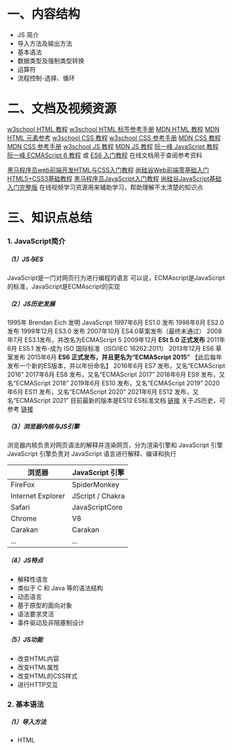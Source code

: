 # 一、内容结构
- JS 简介
- 导入方法及输出方法
- 基本语法
- 数据类型及强制类型转换
- 运算符
- 流程控制-选择、循环

# 二、文档及视频资源
[w3school HTML 教程](https://www.w3school.com.cn/html/index.asp)
[w3school HTML 标签参考手册](https://www.w3school.com.cn/tags/index.asp)
[MDN HTML 教程](https://developer.mozilla.org/zh-CN/docs/Web/HTML)
[MDN HTML 元素参考](https://developer.mozilla.org/zh-CN/docs/Web/HTML/Element)
[w3school CSS 教程](https://www.w3school.com.cn/css/index.asp)
[w3school CSS 参考手册](https://www.w3school.com.cn/cssref/index.asp)
[MDN CSS 教程](https://developer.mozilla.org/zh-CN/docs/Web/CSS)
[MDN CSS 参考手册](https://developer.mozilla.org/zh-CN/docs/Web/CSS/Reference)
[w3school JS 教程](https://www.w3school.com.cn/js/index.asp)
[MDN JS 教程](https://developer.mozilla.org/zh-CN/docs/Web/JavaScript)
[阮一峰 JavaScript 教程](https://wangdoc.com/javascript/index.html)
[阮一峰 ECMAScript 6 教程](https://wangdoc.com/es6/) 或 [ES6 入门教程](https://es6.ruanyifeng.com/)
在线文档用于查阅参考资料

[黑马程序员web前端开发HTML与CSS入门教程](https://www.bilibili.com/video/BV1Kg411T7t9)
[尚硅谷Web前端零基础入门HTML5+CSS3基础教程](https://www.bilibili.com/video/BV1XJ411X7Ud)
[黑马程序员JavaScript入门教程](https://www.bilibili.com/video/BV1ux411d75J)
[尚硅谷JavaScript基础入门完整版](https://www.bilibili.com/video/BV1YW411T7GX)
在线视频学习资源用来辅助学习，帮助理解不太清楚的知识点

# 三、知识点总结
### 1. JavaScript简介
##### （1）JS与ES 
JavaScript是一门对网页行为进行编程的语言
可以说，ECMAscript是JavaScript的标准，JavaScript是ECMAscript的实现

##### （2）JS历史发展
1995年							Brendan Eich 发明 JavaScript 
1997年6月						ES1.0 发布
1998年6月						ES2.0 发布
1999年12月						ES3.0 发布
2007年10月						ES4.0草案发布（最终未通过）
2008年7月						ES3.1发布，并改名为ECMAScript 5
2009年12月						**ESt 5.0 正式发布**
2011年6月						ES5.1 发布-成为 ISO 国际标准（ISO/IEC 16262:2011）
2013年12月						ES6 草案发布
2015年6月						**ES6 正式发布，并且更名为“ECMAScript 2015”**
【此后每年发布一个新的ES版本，并以年份命名】
2016年6月						ES7 发布，又名“ECMAScript 2016”
2017年6月						ES8 发布，又名“ECMAScript 2017”
2018年6月						ES9 发布，又名“ECMAScript 2018”
2019年6月						ES10 发布，又名“ECMAScript 2019”
2020年6月						ES11 发布，又名“ECMAScript 2020”
2021年6月						ES12 发布，又名“ECMAScript 2021”
目前最新的版本是ES12
ES标准文档 [链接](https://262.ecma-international.org/)
关于JS历史，可参考 [链接](http://javascript.ruanyifeng.com/introduction/history.html)

##### （3）浏览器内核与JS引擎
浏览器内核负责对网页语法的解释并渲染网页，分为渲染引擎和 JavaScript 引擎
JavaScript 引擎负责对 JavaScript 语言进行解释、编译和执行

| **浏览器** | **JavaScript 引擎** |
| --- | --- |
| FireFox | SpiderMonkey |
| Internet Explorer | JScript / Chakra |
| Safari | JavaScriptCore |
| Chrome | V8 |
| Carakan | Carakan |
| ... | ... |

##### （4）JS特点

- 解释性语言
- 类似于 C 和 Java 等的语法结构
- 动态语言
- 基于原型的面向对象
- 语法要求灵活
- 事件驱动及非阻塞制设计

##### （5）JS功能

- 改变HTML内容
- 改变HTML属性
- 改变HTML的CSS样式
- 进行HTTP交互


### 2. 基本语法
##### （1）导入方法

- HTML<script>标签内
```html
<script>
	JavaScript 代码
</script>
```

- HTML 元素属性内（不推荐使用）
```html
<!-- 事件属性 -->
<button onclick="alert('demo');"></button>

<!-- 超链接的 href 属性 -->
<a href="javascript:;"></a>
```

- 外部JavaScript文件导入
```html
<script type="text/javascript" src="index.js"></script>
```
关于<script>标签放置位置，放在<head>标签内或者放在<body>标签内都可以，可以根据需要自行决定
一般而言，把脚本置于 <body> 元素的底部，可改善显示速度，因为脚本编译会拖慢显示速度

##### （2）语句
JavaScript 程序的执行单位为行（line），也就是一行一行地执行，一般每一行就是一个语句
**语句**（statement）是为了完成某种任务而进行的操作，如`var a = 1 + 1;`
语句以分号结尾，一个分号就表示一个语句结束，多个语句可以写在一行内，分号前可以没有内容即空语句
**表达式**（expression），指一个为了得到返回值的计算式，如`1 + 1`
表达式不需要分号结尾
语句不写分号浏览器会自动添加分号，但是每条语句以分号结尾是良好的编程规范

##### （3）注释

- 单行注释 		**//**
- 多行注释 		**/*  */**

另外由于历史上 JavaScript 可以兼容 HTML 代码的注释，所以<!--和-->也被视为合法的单行注释，同样的不推荐使用，但-->必须在行首

##### （4）字面量与变量

- 字面量 		不可改变的值

1、2、"hello"、null、infinity、undefined 等

- 变量 		值存放字面量，可以任意改变值

##### （5）声明变量
使用 `var` 运算符声明变量，声名时不需指定数据类型，
> 注意：理论上来说，可以随时改变变量所存数据的类型，但请尽量避免这样做

```javascript
var a = 10;
```
亦可以使用ES6引入的 `let` 和 `const` 运算符声明变量
其中 let 用于声明变量， const 用于声明常量
后面我们会详细介绍let与const与var的区别
```javascript
let b = 12;
const c = 26;
```
> 推荐使用 let 和 const 代替使用 var 声明变量

由于变量提升（hoisting）现象的存在，var声明的变量实际上可以在其声明前使用，非常不安全
（变量提升：先解析代码，获取所有被声明的变量，然后再一行一行地运行，所有的变量的声明语句都会被提升到代码的头部）
```javascript
console.log(a);
var a = 1;

// 实际与下面的代码样式相同
```

##### （6）标识符
标识符（identifier）指的是用来识别各种值的合法名称，包括变量名、函数名等
标识符利用Unicode编码
标识符命名规则

- 第一个字符必须是英文字母、下划线（_）或美元符号（$）

【实际上任意 Unicode 字母包括其他语言字母甚至中文都行，如 π，但推荐仅使用英文字母】

- 余下的字符可以是下划线、美元符号或任何英文字母或数字字符
- 变量名不能是关键字或保留字

##### （7）严格模式
JS 代码第一行写上 "use strict"; 指令，定义 JS 代码应该以“严格模式”执行
> 推荐写 JS 代码时时刻使用严格模式，这可以让我们编写更安全的 JS 代码

具体详细作用可参考 [链接](https://www.w3school.com.cn/js/js_strict.asp)

##### （8）关键字与保留字
关键字标识了 ECMAScript 语句的开头或结尾，根据规定，关键字是保留的，不能用作变量名或函数名
保留字在某种意思上是为将来的关键字而保留的单词。因此保留字不能被用作变量名或函数名
```javascript
abstract boolean byte char class const debugger double enum export extends final float goto implements import int interface long native package private protected public short static super synchronized throws transient volatile
```

##### （9）区块
使用大括号组合的多个相关的语句
对于 var 关键字声明的变量来说，JavaScript 的区块不构成单独的作用域，但 let 关键字和 const 关键字声明的变量可构成单独作用域
一般单独使用区块区块非常少见，常用于组合形成各种选择循环结构等

##### （10）Unicode编码
JS中可以通过Unicode编码引入一些符号
```javascript
console.log("\u0030");						// 打印 0
```

### 3. 数据类型
ES5 中有**六种**数据类型，其中，前五种为**基本数据类型**，最后 Object 为**引用数据类型**

- **String			**字符串
- **Number			**数值
- **Boolean			**布尔值
- **Null				**空值
- **Undefined		**未定义
- **Object**			对象

此外ES6中引入了新的Symbol类型，我们会在之后再详细介绍它
对象又可以分为狭义的对象、函数、数组等

##### （1）Number 类型
###### （i）存储形式及取值范围
JS 中所有数值都是 Number 类型，包括整数和浮点数，所有数值包括整数均以浮点数形式存储
```javascript
let a = 100;
let b = 100.0;
// a 与 b 完全相同
```
绝对值在**2^53**以内的数值均可精确表示，超出的可能会出现误差
可表示的最大数值绝对值范围在**2^1024**到**2^-1023**间，超出会返回+infinity-infinity或者0
另外由于浮点数存在误差，计算比较时需要特别注意
```javascript
0.1 + 0.2 === 0.3 		// false

0.3 / 0.1 		// 2.9999999999999996
```
###### （ii）一些特殊值

- 最大值，是一个具体的值

Number.MAX_VALUE

- 最小值，是一个具体的值

Number.MIN_VALUE

- 正无穷，表示超出数值上限

+infinity

- 负无穷，表示超出数值下限

-infinity

- 非数

NaN
一些将字符串解析成数字出错或数学函数非法参数时会返回非数

- +0与-0，实际表现相同

仅作分母时会分别返回+infinity和-infinity
```javascript
// NaN 与任何数均不相等，包括其本身
NaN === NaN 		// false

// Infinity大于一切数值（除了NaN），-Infinity小于一切数值（除了NaN）
Infinity > 1000 // true
-Infinity < -1000 // true

// Infinity与NaN比较，总是返回false
Infinity > NaN // false
-Infinity > NaN // false
Infinity < NaN // false
-Infinity < NaN // false
```
###### （iii）数值表示方法

- 十进制数				如`23`
- 十六进制数			如`0x2f`
- 指数-科学计数法		如`3e7`
- 八进制				如`0o34`
- 二进制				如`0b10`
###### （iv）一些相关方法

- isNaN()方法

用来判断一个值是否为NaN，若非数值会先进行自动类型转换
建议使用isNaN之前最好判断一下数据类型

- isFinite()方法

仅Infinity、-Infinity、NaN和undefined这几个值返回false其余数值均返回true
同样若非数值会先进行自动类型转换

##### （2）String 类型
字符串用引号包裹，双引号单引号要匹配，双引号单引号可以嵌套使用
如果要在单引号字符串的内部，使用单引号，就必须在内部的单引号前面加上反斜杠，用来转义；双引号字符串内部使用双引号，也是如此
可以利用反斜杠创建跨越多行的字符串
```javascript
let str1 = "flag";
let str2 = 'flag';
let str3 = "flag is not 'flag'";
let longString = "Long \
long \
long \
string";
```
另外ES6引入了反引号字符串的形式，它对字符串做了非常大的扩充，详细我们以后会进行介绍
```javascript
let str5 = `flag`;
```
需要在字符串中使用一些特殊符号时，需要用反斜杠进行转义
```javascript
let str6 = "flag\\ flag\" flag\n";
```
对于使用单引号或是双引号都是可以的，重要的是坚持只使用一种符号而不是同时混用单引号和双引号

##### （3）Boolean 类型
布尔值只有两个值，主要用来做逻辑判断
true
false

##### （4）Null 类型
Null 只有一个值，专门用来表示空对象
null
![image.png](https://cdn.nlark.com/yuque/0/2022/png/25714914/1642744814277-be9e03df-3b20-4787-a714-fd5418bf68d4.png#clientId=udb60bf9f-5363-4&crop=0.0431&crop=0&crop=1&crop=1&from=paste&height=40&id=u17760bb4&margin=%5Bobject%20Object%5D&name=image.png&originHeight=48&originWidth=133&originalType=binary&ratio=1&rotation=0&showTitle=false&size=1899&status=done&style=stroke&taskId=u55a0c8b5-f1bf-493a-815b-e220265b761&title=&width=111)

##### （5）Undefined 类型
Undefined 只有一个值，两种情况下出现：变量未声名、变量声名但未定义
undefined
![image.png](https://cdn.nlark.com/yuque/0/2022/png/25714914/1642744852436-2e4f9100-7a04-40ad-bd10-1109107cee04.png#clientId=udb60bf9f-5363-4&crop=0&crop=0&crop=1&crop=1&from=paste&height=38&id=uf3d78699&margin=%5Bobject%20Object%5D&name=image.png&originHeight=48&originWidth=169&originalType=binary&ratio=1&rotation=0&showTitle=false&size=2306&status=done&style=stroke&taskId=u4b1ac8da-7249-4e68-93ba-269a7e97868&title=&width=135.2)


### 4. 数据类型转换
##### （1）转Number类型
自动转换：内部调用Number()方法
可使用Number()方法

- 字符串
   - 纯数字的字符串，转换为相应数值
   - 非纯数值字符串，转换为 NaN
   - 空串或者全空格字符串，转换为 0
- 布尔值
   - true 转换为 1
   - false 转换为 0
- null
   - 转换为0
- undefined
   - 转换为NaN
```javascript
Number(324) // 324
Number('324') // 324
Number('324abc') // NaN
Number('') // 0
Number('         ') // 0
Number(true) // 1
Number(false) // 0
Number(undefined) // NaN
Number(null) // 0
```
使用parseInt()方法

- 字符串
   - 提出字符串开头的整数
- 其他类型
   - 转为字符串再转换，除数值外均为NaN，数值相当于进行取整操作

使用parseFloat()方法

- 字符串
   - 提出字符串开头的浮点数
- 其他类型
   - 转为字符串再转换，除数值外均为NaN
```javascript
parseInt('123') // 123
parseInt('   81') // 81
parseInt(1.23) // 1
parseInt('abc') // NaN

parseFloat('3.14') // 3.14
parseFloat('314e-2') // 3.14
parseFloat('0.0314E+2') // 3.14
parseFloat('3.14more non-digit characters') // 3.14
```
进制转换
parseInt方法还可以接受第二个参数（2到36之间），表示被解析的值的进制，返回该值对应的十进制数
```javascript
parseInt('1000', 2) // 8
parseInt('1000', 6) // 216
parseInt('1000', 8) // 512
```

##### （2）转String类型
自动转换
使用String()函数
或使用tostring()方法（null与undefined没有该方法）

- 数值 		转为相应的字符串
- 布尔值 		true转为字符串"true"，false转为字符串"false"
- null  		转为字符串"null"
- undefined 	转为字符串"undefined"
- 对象			若是对象，返回一个类型字符串；若是数组，返回该数组的字符串形式
```javascript
String(123) // "123"
String('abc') // "abc"
String(true) // "true"
String(undefined) // "undefined"
String(null) // "null"
String({a: 1}) // "[object Object]"
String([1, 2, 3]) // "1,2,3"
```

##### （3）转Boolean类型
自动转换
用Boolean()方法

- 数字 0、NaN、空串 ""、null、undefined 转换为 false
- 其余包括空数组、空对象皆为 true
```javascript
Boolean(undefined) // false
Boolean(null) // false
Boolean(0) // false
Boolean(NaN) // false
Boolean('') // false
Boolean({}) // true
Boolean([]) // true
```

### 5. 运算符
##### （1）算术运算符

- 加法运算符/连接运算符：x + y
- 减法运算符： x - y
- 乘法运算符： x * y
- 除法运算符：x / y
- 指数运算符：x ** y
- 余数运算符：x % y
- 自增运算符：++x 或者 x++
- 自减运算符：--x 或者 x--
- 数值运算符： +x
- 负数值运算符：-x

###### （i）加法运算符/连接运算符+
正常为数值相加，若有非数值先转为数值再相加
若有字符串执行的是字符串拼接操作
```javascript
1 + 1 // 2
1 + true // 2
false + 'a' // "falsea"
'3' + 4 + 5 // "345"
3 + 4 + '5' // "75"
```
###### （ii）余数运算符%
运算结果的正负号由第一个运算子的正负号决定，建议先使用绝对值方法
```javascript
-1 % 2 // -1
1 % -2 // 1
```

###### （iii）自增自减运算符++、--
自增和自减运算符是唯二具有副作用的运算符，即会改变运算对象的值，其他运算符均不会
放在变量之后，会先返回变量操作前的值，再进行自增/自减操作；放在变量之前，会先进行自增/自减操作，再返回变量操作后的值
```javascript
var x = 1;
var y = 1;
x++ // 1
++y // 2
```

##### （2）比较运算符

- > 大于运算符
- < 小于运算符
- <= 小于或等于运算符
- >= 大于或等于运算符
- == 相等运算符
- === 严格相等运算符
- != 不相等运算符
- !== 严格不相等运算符

###### （i）不相等运算符
两字符串的不相等比较会按Unicode编码比较，其他类型的会转为数值进行比较
```javascript
'cat' > 'catalog' // false
'cat' > 'Cat' // true'
'大' > '小' // false

5 > '4' // true
true > false // true
2 > true // true
```
另外需要注意的是任何值（包括NaN本身）与NaN使用非相等运算符进行比较均返回false
```javascript
1 > NaN // false
1 <= NaN // false
'1' > NaN // false
'1' <= NaN // false
NaN > NaN // false
NaN <= NaN // false
```

###### （ii）严格相等与相等
相等运算符（==）比较两个值是否相等，严格相等运算符（===）还会比较两个值类型是否相同（对象还会比较地址是否相同），即相等运算符与不相同数据类型会先自动类型转换再比较
undefined和null与自身严格相等
```javascript
1 === 0x1 // true

NaN === NaN  // false
+0 === -0 // true

{} === {} // false
[] === [] // false
(function () {} === function () {}) // false

var obj1 = {};
var obj2 = {};
obj1 > obj2 // false
obj1 < obj2 // false
obj1 === obj2 // false

undefined === undefined // true
null === null // true

// why？
var v1;
var v2;
v1 === v2 // true

/*-----------------------------------------------------------------------*/
1 == true // true
2 == true // false
'true' == true // false
```
> 实际建议使用严格相等===及严格不相等!==进行比较，否则可能会出现违反直觉的结果


###### （iii）严格不相等及不相等
严格不相等即严格相等结果取反

##### （3）布尔运算符

- 取反运算符：!
- 与运算符：&&
- 或运算符：||
- 条件运算符：?:

##### （4）位运算符

- 按位或运算符（or）：符号为|，表示若两个二进制位都为0，则结果为0，否则为1
- 按位与运算符（and）：符号为&，表示若两个二进制位都为1，则结果为1，否则为0
- 按位否运算符（not）：符号为~，表示对一个二进制位取反
- 按位异或运算符（xor）：符号为^，表示若两个二进制位不相同，则结果为1，否则为0
- 左移运算符（left shift）：符号为<<
- 右移运算符（right shift）：符号为>>
- 头部补零的右移运算符（zero filled right shift）：符号为>>>

位运算符只对整数起作用，非整数会先转为整数再运算
> 可以利用按位或运算符转换任意数值为32位整数
> x | 0

> 可以利用按位或运算符或按位否运算符对任意数值取整
> 2.9 | 0 // 2
> ~~1.9999 // 1

对非数值进行二进制否运算，会先调用Number函数，将字符串转为数值再进行处理
> 可以利用按位异或运算符交换两个变量的值
> a ^= b, b ^= a, a ^= b;

右移运算符>>对正数头部补0，负数头部补1；而>>>全部补0

##### （5）赋值运算符

- 赋值运算符：x = y
- 加法赋值运算符：x += y
- 减法赋值运算符： x -= y
- 乘法赋值运算符： x *= y
- 除法赋值运算符：x /= y
- 指数赋值运算符：x **= y
- 余数赋值运算符：x %= y
- 左移赋值运算符： x <<= y
- 右移赋值运算符： x >>= y
- 头部补零右移赋值运算符：x >>>= y
- 按位与赋值运算符：x &= y
- 按位或赋值运算符：x |= y
- 按位异或赋值运算符：x ^= y

先进行指定运算，然后将得到值返回给左边的变量

##### （6）其他运算符
###### （i）typeof运算符
以字符串形式返回当前变量的类型
```javascript
typeof 123 // "number"
typeof '123' // "string"
typeof false // "boolean"

function f() {}
typeof f // "function"

typeof null // "object"

typeof undefined // "undefined"

typeof window // "object"
typeof {} // "object"
typeof [] // "object"
```

###### （2）逗号运算符
逗号运算符用于对两个表达式求值，并返回后一个表达式的值
常用于在返回一个值之前，进行一些辅助操作

###### （3）圆括号运算符
可以用于改变运算的顺序

###### （4）void运算符
执行一个表达式，然后不返回任何值，或者说返回undefined

##### （7）运算顺序
和C语言非常相似，参见下表
![](https://cdn.nlark.com/yuque/0/2021/png/22008334/1628432494768-1464423e-d389-43ff-8e0c-1ba830e2a48c.png#crop=0&crop=0&crop=1&crop=1&from=url&id=Itbus&margin=%5Bobject%20Object%5D&originHeight=634&originWidth=934&originalType=binary&ratio=1&rotation=0&showTitle=false&status=done&style=none&title=)

### 6. 流程控制语句
##### （1）基本流程结构

- 顺序结构，按照语句出现的先后顺序依次执行
- 条件结构，按照给定的逻辑来决定执行顺序
- 循环结构，根据代码逻辑条件判断是否重复执行某一段程序

##### （2）条件语句：if-else
```javascript
if (条件 1) {
    条件 1 为 true 时执行的代码块
} else if (条件 2) {
    条件 1 为 false 而条件 2 为 true 时执行的代码块
} else {
    条件 1 和条件 2 同时为 false 时执行的代码块
}
```
##### （3）条件语句：switch-case
```javascript
switch(表达式) {
     case m:
        代码块
        break;
     case n:
        代码块
        break;
     default:
        默认代码块
} 
```
##### （4）循环语句：while
```javascript
while (条件) {
    要执行的代码块
}
```
##### （5）循环语句：do-while
```javascript
do {
    要执行的代码块
} while (条件);
```
##### （6）循环语句：for
```javascript
for (语句 1; 语句 2; 语句 3) {
     要执行的代码块
}
```
##### （7）break&continue
break 语句“跳出”循环或跳出switch-case语句一个选项
continue 语句“跳过”循环中的一个迭代

##### （8）标签label
语句的前面可以添加标签，相当于定位符，用于跳转到程序的任意位置
标签可以是任意的标识符，但不能是保留字
标签通常与break语句和continue语句配合使用，跳出特定的循环
```javascript
top:
for (var i = 0; i < 3; i++){
  for (var j = 0; j < 3; j++){
    if (i === 1 && j === 1) break top;
    console.log('i=' + i + ', j=' + j);
  }
}
```

# 四、作业及提交方式
### 1. 提交作业
提交课后作业和笔记可以积累积分，积累积分可以获得奖励
课后作业发我的邮箱`3305614186@qq.com`  
发送邮件主题按如下格式`前端-姓名-第x周-第x次`， 如 前端-陈思远-第1周-第1次
每次课程作业在下下次课程之前发送到我的邮箱

### 2. 作业内容
关于这次学习的JS基础部分，很多不需要记忆而是需要理解例子的作用，所以这一部分我们今天就不布置作业了
我们做一个关于网格布局有关的练习，加深对上次所学的网格布局的理解
作业具体内容形式可以自己自由发挥，形式不一定需要像参考效果图一样，希望能够有自己的作品
![image.png](https://cdn.nlark.com/yuque/0/2022/png/25714914/1642860762927-ce8cc6df-bb3a-4a90-8d5a-3f19926323cf.png#clientId=u7171fed0-05cb-4&crop=0&crop=0&crop=1&crop=1&from=paste&height=722&id=u0af9d0eb&margin=%5Bobject%20Object%5D&name=image.png&originHeight=902&originWidth=1801&originalType=binary&ratio=1&rotation=0&showTitle=false&size=2112157&status=done&style=none&taskId=u8fccd164-e6a8-4b50-b5bc-8d1bb845a35&title=&width=1440.8)
![image.png](https://cdn.nlark.com/yuque/0/2022/png/25714914/1642860845410-40ab7ca3-347e-4ac8-a977-baa75aea7664.png#clientId=u7171fed0-05cb-4&crop=0&crop=0&crop=1&crop=1&from=paste&height=722&id=uaa83e59c&margin=%5Bobject%20Object%5D&name=image.png&originHeight=902&originWidth=1800&originalType=binary&ratio=1&rotation=0&showTitle=false&size=1994807&status=done&style=none&taskId=u922b07df-ab72-4cde-841e-161ebfff4cb&title=&width=1440)

### 3. 作业参考代码
参考代码已上传Gitee和Github仓库
[Gitee链接](https://gitee.com/skyclouds2001/weizhi_winter_2022.git)
[GIthub链接](https://github.com/skyclouds2001/wz-winter.git)
作业代码仅供参考，还希望大家能够自己独立完成作业，有问题可以在群里提问或者私戳我，希望大家在前端的学习过程中都能够有所思考，有所收获哈

